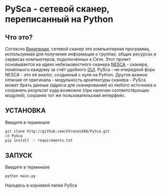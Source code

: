 PySca - сетевой сканер, переписанный на Python
=============================
Что это?
------------
Согласно [Википедии](https://en.wikipedia.org/wiki/Network_enumeration#Software),
сетевой сканер это компьютерная программа, используемая для получения информации о группах, общих ресурсах и сервисах компьютеров, подключённых к Сети.
Этот проект основывается на идеях небезызвестного сканера [NESCA](https://github.com/pantyusha/nesca) - сканера, понятныого каждому за счёт удобного [GUI](https://ru.wikipedia.org/wiki/%D0%93%D1%80%D0%B0%D1%84%D0%B8%D1%87%D0%B5%D1%81%D0%BA%D0%B8%D0%B9_%D0%B8%D0%BD%D1%82%D0%B5%D1%80%D1%84%D0%B5%D0%B9%D1%81_%D0%BF%D0%BE%D0%BB%D1%8C%D0%B7%D0%BE%D0%B2%D0%B0%D1%82%D0%B5%D0%BB%D1%8F). PySca - не очередной форк NESCA - это её аналог, созданный с нуля на Python. Другое важное отличие от оригинала - модульность архитектуры сканера - PySca может брать данные (адреса для сканирования) из любого источника и сохранять результат куда возможно (при наличии соответствующих модулей), сохраняя тот же пользовательский интерфейс.

УСТАНОВКА
------------
Введите в терминале
```bash
git clone http://github.com/ChronosX88/PySca.git
cd PySca
pip install -r requirements.txt
```

ЗАПУСК
------------
Введите в терминале
```bash 
python main.py
```
Находясь в корневой папке PySca
